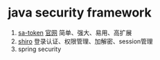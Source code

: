 # java security framework
1. [sa-token](https://zhuanlan.zhihu.com/p/354322626)
   [官网](http://sa-token.dev33.cn/)
   简单、强大、易用、高扩展
2. [shiro](https://www.cnblogs.com/digdeep/p/4612053.html)
   登录认证、权限管理、加解密、session管理
3. spring security
